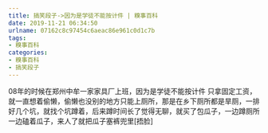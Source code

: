 ```yaml
---
title: 搞笑段子->因为是学徒不能按计件 | 糗事百科
date: 2019-11-21 06:34:50
urlname: 07162c8c97454c6aeac86e961c0d1c7b
tags: 
- 糗事百科
categories:
- 糗事百科
- 搞笑段子
---
```

08年的时候在郑州中牟一家家具厂上班，因为是学徒不能按计件 只拿固定工资，就一直想着偷懒，偷懒也没别的地方只能上厕所，那是在乡下厕所都是旱厕，一排好几个坑，就找个坑蹲着，后来蹲时间长了觉得无聊，就买了包瓜子，一边蹲厕所一边磕着瓜子，来人了就把瓜子塞裤兜里[捂脸]


